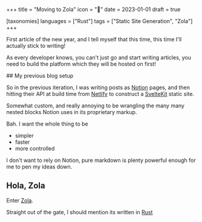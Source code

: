 +++
title = "Moving to Zola"
icon = "🛫"
date = 2023-01-01
draft = true

[taxonomies]
languages = ["Rust"]
tags = ["Static Site Generation", "Zola"]
+++

First article of the new year, and I tell myself that this time, this time I'll actually stick to writing!

As every developer knows, you can't just go and start writing articles, you need to build the platform which they will be hosted on first! 

## My previous blog setup 

So in the previous iteration, I was writing posts as [Notion](https://notion.so) pages, and then hitting their API at build time from [Netlify](https://netlify.app) to construct a [SvelteKit](https://kit.svelte.dev) static site. 

Somewhat custom, and really annoying to be wrangling the many many nested blocks Notion uses in its proprietary markup. 

Bah. I want the whole thing to be 
- simpler
- faster
- more controlled

I don't want to rely on Notion, pure markdown is plenty powerful enough for me to pen my ideas down. 

## Hola, Zola

Enter [Zola](https://getzola.org). 

Straight out of the gate, I should mention its written in [Rust](/languages/rust)
